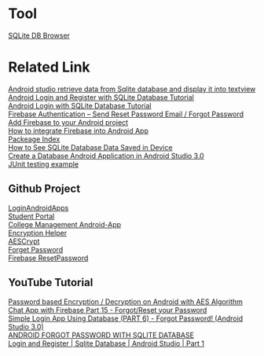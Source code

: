 # Tool
[SQLite DB Browser](https://sqlitebrowser.org/dl/)<br>

# Related Link
[Android studio retrieve data from Sqlite database and display it into textview](https://stackoverflow.com/questions/44876568/android-studio-retrieve-data-from-sqlite-database-and-display-it-into-textview/44884971)<br>
[Android Login and Register with SQLite Database Tutorial](http://www.androidtutorialshub.com/android-login-and-register-with-sqlite-database-tutorial/)<br>
[Android Login with SQLite Database Tutorial](https://www.jackrutorial.com/2018/03/android-login-with-sqlite-database-tutorial.html)<br>
[Firebase Authentication – Send Reset Password Email / Forgot Password](https://grokonez.com/android/firebase-authentication-send-reset-password-email-forgot-password-android)<br>
[Add Firebase to your Android project](https://firebase.google.com/docs/android/setup?gclid=Cj0KCQjwlvT8BRDeARIsAACRFiXiuB1XGMm1Ifm_8J4DIQsl8ARJC6g_Clr27BemKg_wfJVQ5iIU8ycaAjjeEALw_wcB)<br>
[How to integrate Firebase into Android App](https://grokonez.com/android/how-to-integrate-firebase-android-app-android-studio#2_Create_Project_on_Firebase)<br>
[Packeage Index](https://developer.android.com/reference/androidx/packages)<br>
[How to See SQLite Database Data Saved in Device](https://aboutreact.com/see-saved-data-of-the-sqlite-database-in-device/)<br>
[Create a Database Android Application in Android Studio 3.0](https://dzone.com/articles/create-a-database-android-application-in-android-s)<br>
[JUnit testing example](https://www.codexpedia.com/android/junit-test-suite-sample-code-for-android/)<br>

## Github Project
[LoginAndroidApps](https://github.com/annurkhozin/LoginAndroidApps)<br>
[Student Portal](https://github.com/protyposis/Studentenportal)<br>
[College Management Android-App](https://github.com/RajneeshSingh007/College-Management-Android-App)<br>
[Encryption Helper](https://github.com/ebrahemfarhatrw/android/blob/1f1017c411f5f3010d0516429969032c55040eda/app/src/main/java/com/example/SafeChat/EncryptionHelper.java)<br>
[AESCrypt](https://github.com/scottyab/AESCrypt-Android/blob/master/aescrypt/src/main/java/com/scottyab/aescrypt/AESCrypt.java)<br>
[Forget Password](https://github.com/delaroy/SqliteLogin/tree/ForgotPassword)<br>
[Firebase ResetPassword](https://github.com/anoop333/ChatAppTutorial-master/tree/a8c9f908177ae71869db6f316c8611b1b08a22bf)<br>

## YouTube Tutorial
[Password based Encryption / Decryption on Android with AES Algorithm](https://www.youtube.com/watch?v=kN8hlHO8US0)<br>
[Chat App with Firebase Part 15 - Forgot/Reset your Password](https://www.youtube.com/watch?v=zP21bsSXGJc)<br>
[Simple Login App Using Database (PART 6) - Forgot Password! (Android Studio 3.0)](https://www.youtube.com/watch?v=CKqIpDqjj44)<br>
[ANDROID FORGOT PASSWORD WITH SQLITE DATABASE](https://www.youtube.com/watch?v=H16UKeAw3Fo)<br>
[Login and Register | Sqlite Database | Android Studio | Part 1](https://www.youtube.com/watch?v=1WPAXHhG6u0)<br>
